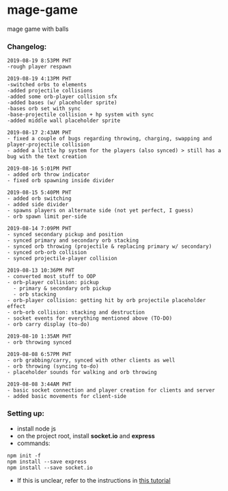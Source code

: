# mage-game
mage game with balls

### Changelog: 

```
2019-08-19 8:53PM PHT
-rough player respawn
```

```
2019-08-19 4:13PM PHT
-switched orbs to elements
-added projectile collisions
-added some orb-player collision sfx
-added bases (w/ placeholder sprite)
-bases orb set with sync
-base-projectile collision + hp system with sync
-added middle wall placeholder sprite
```

```
2019-08-17 2:43AM PHT
- fixed a couple of bugs regarding throwing, charging, swapping and player-projectile collision
- added a little hp system for the players (also synced) > still has a bug with the text creation
```

```
2019-08-16 5:01PM PHT
- added orb throw indicator
- fixed orb spawning inside divider
```

```
2019-08-15 5:40PM PHT
- added orb switching
- added side divider
- spawns players on alternate side (not yet perfect, I guess)
- orb spawn limit per-side
```

```
2019-08-14 7:09PM PHT
- synced secondary pickup and position
- synced primary and secondary orb stacking
- synced orb throwing (projectile & replacing primary w/ secondary)
- synced orb-orb collision
- synced projectile-player collision
```

```
2019-08-13 10:36PM PHT
- converted most stuff to OOP
- orb-player collision: pickup
  - primary & secondary orb pickup
  - orb stacking
- orb-player collision: getting hit by orb projectile placeholder effect
- orb-orb collision: stacking and destruction
- socket events for everything mentioned above (TO-DO)
- orb carry display (to-do)
```

```
2019-08-10 1:35AM PHT
- orb throwing synced
```

```
2019-08-08 6:57PM PHT
- orb grabbing/carry, synced with other clients as well
- orb throwing (syncing to-do)
- placeholder sounds for walking and orb throwing
```

```
2019-08-08 3:44AM PHT
- basic socket connection and player creation for clients and server
- added basic movements for client-side
```
### Setting up:
- install node js
- on the project root, install **socket.io** and **express**
- commands:
```
npm init -f
npm install --save express
npm install --save socket.io
```
- If this is unclear, refer to the instructions in [this tutorial](https://gamedevacademy.org/create-a-basic-multiplayer-game-in-phaser-3-with-socket-io-part-1/)
